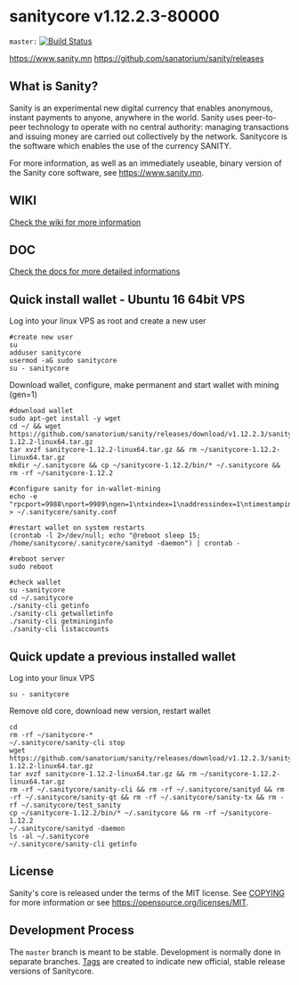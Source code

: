sanitycore v1.12.2.3-80000
==========================

`master:` [![Build Status](https://travis-ci.org/sanatorium/sanity.svg?branch=master)](https://travis-ci.org/sanatorium/sanity)

https://www.sanity.mn
https://github.com/sanatorium/sanity/releases


What is Sanity?
----------------

Sanity is an experimental new digital currency that enables anonymous, instant
payments to anyone, anywhere in the world. Sanity uses peer-to-peer technology
to operate with no central authority: managing transactions and issuing money
are carried out collectively by the network. Sanitycore is the software which
enables the use of the currency SANITY.

For more information, as well as an immediately useable, binary version of
the Sanity core software, see https://www.sanity.mn.

WIKI
----------------

[Check the wiki for more information](sanity.wiki)

DOC
----------------

[Check the docs for more detailed informations](doc)

Quick install wallet - Ubuntu 16 64bit VPS
----------------

Log into your linux VPS as root and create a new user

    #create new user
    su
    adduser sanitycore
    usermod -aG sudo sanitycore
    su - sanitycore

Download wallet, configure, make permanent and start wallet with mining (gen=1)

    #download wallet
    sudo apt-get install -y wget
    cd ~/ && wget https://github.com/sanatorium/sanity/releases/download/v1.12.2.3/sanitycore-1.12.2-linux64.tar.gz
    tar xvzf sanitycore-1.12.2-linux64.tar.gz && rm ~/sanitycore-1.12.2-linux64.tar.gz
    mkdir ~/.sanitycore && cp ~/sanitycore-1.12.2/bin/* ~/.sanitycore && rm -rf ~/sanitycore-1.12.2

    #configure sanity for in-wallet-mining
    echo -e "rpcport=9988\nport=9989\ngen=1\ntxindex=1\naddressindex=1\ntimestampindex=1\nspentindex=1\nlogtimestamps=1" > ~/.sanitycore/sanity.conf

    #restart wallet on system restarts
    (crontab -l 2>/dev/null; echo "@reboot sleep 15; /home/sanitycore/.sanitycore/sanityd -daemon") | crontab -

    #reboot server
    sudo reboot

    #check wallet
    su -sanitycore
    cd ~/.sanitycore
    ./sanity-cli getinfo
    ./sanity-cli getwalletinfo
    ./sanity-cli getmininginfo
    ./sanity-cli listaccounts


Quick update a previous installed wallet
----------------

Log into your linux VPS

    su - sanitycore

Remove old core, download new version, restart wallet

    cd
    rm -rf ~/sanitycore-*
    ~/.sanitycore/sanity-cli stop
    wget https://github.com/sanatorium/sanity/releases/download/v1.12.2.3/sanitycore-1.12.2-linux64.tar.gz
    tar xvzf sanitycore-1.12.2-linux64.tar.gz && rm ~/sanitycore-1.12.2-linux64.tar.gz
    rm -rf ~/.sanitycore/sanity-cli && rm -rf ~/.sanitycore/sanityd && rm -rf ~/.sanitycore/sanity-qt && rm -rf ~/.sanitycore/sanity-tx && rm -rf ~/.sanitycore/test_sanity
    cp ~/sanitycore-1.12.2/bin/* ~/.sanitycore && rm -rf ~/sanitycore-1.12.2
    ~/.sanitycore/sanityd -daemon
    ls -al ~/.sanitycore
    ~/.sanitycore/sanity-cli getinfo


License
-------

Sanity's core is released under the terms of the MIT license. See [COPYING](COPYING) for more
information or see https://opensource.org/licenses/MIT.

Development Process
-------------------

The `master` branch is meant to be stable. Development is normally done in separate branches.
[Tags](https://github.com/sanatorium/sanity/tags) are created to indicate new official,
stable release versions of Sanitycore.
